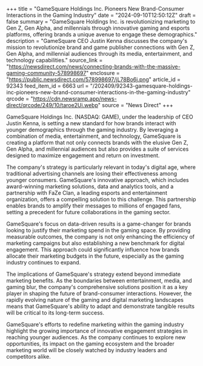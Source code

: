 +++
title = "GameSquare Holdings Inc. Pioneers New Brand-Consumer Interactions in the Gaming Industry"
date = "2024-09-10T12:50:12Z"
draft = false
summary = "GameSquare Holdings Inc. is revolutionizing marketing to Gen Z, Gen Alpha, and millennials through innovative gaming and esports platforms, offering brands a unique avenue to engage these demographics."
description = "GameSquare CEO Justin Kenna discusses the company's mission to revolutionize brand and game publisher connections with Gen Z, Gen Alpha, and millennial audiences through its media, entertainment, and technology capabilities."
source_link = "https://newsdirect.com/news/connecting-brands-with-the-massive-gaming-community-578998697"
enclosure = "https://public.newsdirect.com/578998697/jL78Bo6j.png"
article_id = 92343
feed_item_id = 6663
url = "/202409/92343-gamesquare-holdings-inc-pioneers-new-brand-consumer-interactions-in-the-gaming-industry"
qrcode = "https://cdn.newsramp.app/news-direct/qrcode/249/10/taroe2Ui.webp"
source = "News Direct"
+++

<p>GameSquare Holdings Inc. (NASDAQ: GAME), under the leadership of CEO Justin Kenna, is setting a new standard for how brands interact with younger demographics through the gaming industry. By leveraging a combination of media, entertainment, and technology, GameSquare is creating a platform that not only connects brands with the elusive Gen Z, Gen Alpha, and millennial audiences but also provides a suite of services designed to maximize engagement and return on investment.</p><p>The company's strategy is particularly relevant in today's digital age, where traditional advertising channels are losing their effectiveness among younger consumers. GameSquare's innovative approach, which includes award-winning marketing solutions, data and analytics tools, and a partnership with FaZe Clan, a leading esports and entertainment organization, offers a compelling solution to this challenge. This partnership enables brands to amplify their messages to millions of engaged fans, setting a precedent for future collaborations in the gaming sector.</p><p>GameSquare's focus on data-driven results is a game-changer for brands looking to justify their marketing spend in the gaming space. By providing measurable outcomes, the company is not only enhancing the efficiency of marketing campaigns but also establishing a new benchmark for digital engagement. This approach could significantly influence how brands allocate their marketing budgets in the future, especially as the gaming industry continues to expand.</p><p>The implications of GameSquare's strategy extend beyond immediate marketing benefits. As the boundaries between entertainment, media, and gaming blur, the company's comprehensive solutions position it as a key player in shaping the future of brand-consumer interactions. However, the rapidly evolving nature of the gaming and digital marketing landscapes means that GameSquare's ability to adapt and demonstrate tangible results will be critical to its long-term success.</p><p>GameSquare's efforts to redefine marketing within the gaming industry highlight the growing importance of innovative engagement strategies in reaching younger audiences. As the company continues to explore new opportunities, its impact on the gaming ecosystem and the broader marketing world will be closely watched by industry leaders and competitors alike.</p>